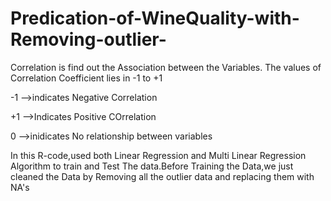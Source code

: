 # Predication-of-WineQuality-with-Removing-outlier-

Correlation is find out the Association between the Variables.
The values of Correlation Coefficient lies in -1 to +1

-1 -->indicates Negative Correlation

+1 -->Indicates Positive COrrelation

0 -->inidicates No relationship between variables

In this R-code,used both Linear Regression and Multi Linear Regression Algorithm to train and Test The data.Before Training the Data,we just cleaned the Data by Removing all the outlier data and replacing them with NA's
